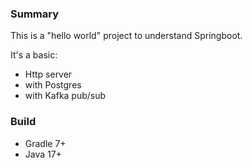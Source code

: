 ### Summary
This is a "hello world" project to understand Springboot.

It's a basic:
- Http server
- with Postgres
- with Kafka pub/sub

### Build
- Gradle 7+
- Java 17+
